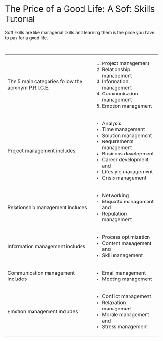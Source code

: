 <h1><span style="font-weight: 400;">The Price of a Good Life: A Soft Skills Tutorial</span></h1>
<p><span style="font-weight: 400;">Soft skills are like managerial skills and learning them is the price you have to pay for a good life.</span></p>
<p>&nbsp;</p>
<table>
<tbody>
<tr>
<td>
<p><span style="font-weight: 400;">The 5 main categories follow the acronym P.R.I.C.E.</span></p>
</td>
<td>
<ol>
<li style="font-weight: 400;"><span style="font-weight: 400;">Project management</span></li>
<li style="font-weight: 400;"><span style="font-weight: 400;">Relationship management</span></li>
<li style="font-weight: 400;"><span style="font-weight: 400;">Information management</span></li>
<li style="font-weight: 400;"><span style="font-weight: 400;">Communication management</span></li>
<li style="font-weight: 400;"><span style="font-weight: 400;">Emotion management</span></li>
</ol>
</td>
</tr>
<tr>
<td>
<p><span style="font-weight: 400;">Project management includes</span></p>
</td>
<td>
<ul>
<li style="font-weight: 400;"><span style="font-weight: 400;">Analysis</span></li>
<li style="font-weight: 400;"><span style="font-weight: 400;">Time management</span></li>
<li style="font-weight: 400;"><span style="font-weight: 400;">Solution management&nbsp;</span></li>
<li style="font-weight: 400;"><span style="font-weight: 400;">Requirements management</span></li>
<li style="font-weight: 400;"><span style="font-weight: 400;">Business development</span></li>
<li style="font-weight: 400;"><span style="font-weight: 400;">Career development and</span></li>
<li style="font-weight: 400;"><span style="font-weight: 400;">Lifestyle management</span></li>
<li style="font-weight: 400;"><span style="font-weight: 400;">Crisis management</span></li>
</ul>
</td>
</tr>
<tr>
<td>
<p><span style="font-weight: 400;">Relationship management includes</span></p>
</td>
<td>
<ul>
<li style="font-weight: 400;"><span style="font-weight: 400;">Networking</span></li>
<li style="font-weight: 400;"><span style="font-weight: 400;">Etiquette management and</span></li>
<li style="font-weight: 400;"><span style="font-weight: 400;">Reputation management</span></li>
</ul>
</td>
</tr>
<tr>
<td>
<p><span style="font-weight: 400;">Information management includes</span></p>
</td>
<td>
<ul>
<li style="font-weight: 400;"><span style="font-weight: 400;">Process optimization</span></li>
<li style="font-weight: 400;"><span style="font-weight: 400;">Content management and</span></li>
<li style="font-weight: 400;"><span style="font-weight: 400;">Skill management</span></li>
</ul>
</td>
</tr>
<tr>
<td>
<p><span style="font-weight: 400;">Communication management includes</span></p>
</td>
<td>
<ul>
<li style="font-weight: 400;"><span style="font-weight: 400;">Email management</span></li>
<li style="font-weight: 400;"><span style="font-weight: 400;">Meeting management</span></li>
</ul>
</td>
</tr>
<tr>
<td>
<p><span style="font-weight: 400;">Emotion management includes</span></p>
</td>
<td>
<ul>
<li style="font-weight: 400;"><span style="font-weight: 400;">Conflict management</span></li>
<li style="font-weight: 400;"><span style="font-weight: 400;">Relaxation management</span></li>
<li style="font-weight: 400;"><span style="font-weight: 400;">Morale management and</span></li>
<li style="font-weight: 400;"><span style="font-weight: 400;">Stress management</span></li>
</ul>
</td>
</tr>
</tbody>
</table>
<p><br /><br /></p>
<p>&nbsp;</p>
